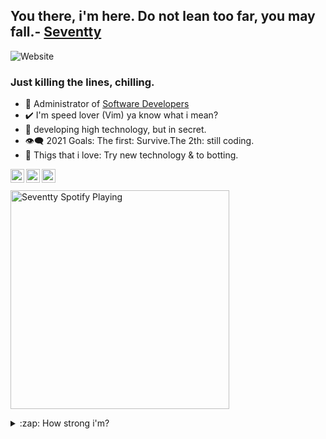 ## You there, i'm here. Do not lean too far, you may fall.- [Seventty](www.github.com/Seventty)

![Website](https://img.shields.io/website?up_message=Software%20Developers&url=https%3A%2F%2Fwww.youtube.com%2Fchannel%2FUCmJN2QqO9E9uYZue5zMlniQ)

### Just killing the lines, chilling.

- 👑 Administrator of [Software Developers][softdevsws]
- ✔️ I'm speed lover (Vim) ya know what i mean?
- 🚧 developing high technology, but in secret.
- 👁️‍🗨️ 2021 Goals: The first: Survive.The 2th: still coding.
- 🤍 Thigs that i love: Try new technology & to botting.

[<img align="left" alt="my contact | ws" width="22px" src="https://cdn.jsdelivr.net/npm/simple-icons@v3/icons/whatsapp.svg" />][whatsapp]

[<img align="left" alt="my contact | tg" width="22px" src="https://cdn.jsdelivr.net/npm/simple-icons@v3/icons/telegram.svg" />][telegram]

[<img align="left" alt="SoftDevs | YouTube" width="22px" src="https://cdn.jsdelivr.net/npm/simple-icons@v3/icons/youtube.svg" />][youtube]
<br/>
<br/>
[<img src="https://now-playing-codestackr.vercel.app/api/spotify-playing" alt="Seventty Spotify Playing" width="350" />](https://open.spotify.com/playlist/6eyPkbnj6umhnPbAx2CC61?si=ib104ioUREmUMkLyAW4MMw)



<details>
  <summary>:zap: How strong i'm?</summary>

  <img align="left" alt="Seventty's github status" src="https://github-readme-stats.codestackr.vercel.app/api?username=Seventty&show_icons=true&theme=gruvbox" />
  <img align="left" alt="Seventty's github status" src="https://github-readme-stats.vercel.app/api/top-langs/?username=Seventty&layout=compact&theme=gruvbox" />
<br />
<br />


</details>



[youtube]: https://www.youtube.com/channel/UCmJN2QqO9E9uYZue5zMlniQ

[whatsapp]: https://api.whatsapp.com/send/?phone=18295567199&text=i+got+u+from+github&app_absent=0

[softdevsws]: https://chat.whatsapp.com/Fs3wC5XTxDLFEHfAr6FDyU

[telegram]: https://t.me/ZeroSeventty
